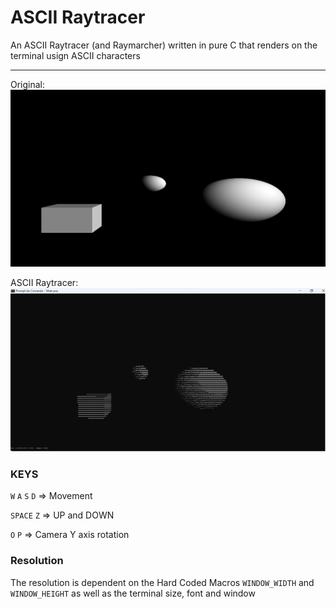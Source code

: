 # ASCII Raytracer

An ASCII Raytracer (and Raymarcher) written in pure C that renders on the terminal usign ASCII characters


---

Original:
![Shadertoy-Image](.github/ASCII-Raytracer-ST.png)

ASCII Raytracer:
![ASCII-Image](.github/ASCII-Raytracer.jpg)

### KEYS

`W` `A` `S` `D` => Movement

`SPACE` `Z` => UP and DOWN

`O` `P` => Camera Y axis rotation

### Resolution 

The resolution is dependent on the Hard Coded Macros `WINDOW_WIDTH` and `WINDOW_HEIGHT` as well as the terminal size, font and window
